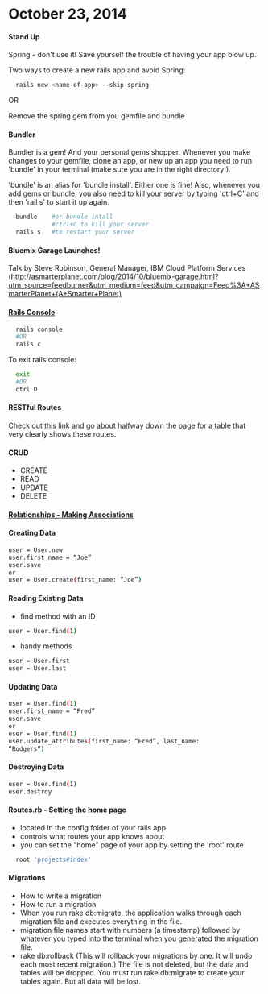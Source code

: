 # October 23, 2014

#### Stand Up

Spring - don't use it! Save yourself the trouble of having your app blow up.

Two ways to create a new rails app and avoid Spring:

```bash
  rails new <name-of-app> --skip-spring
```
OR

Remove the spring gem from you gemfile and bundle

#### Bundler

Bundler is a gem! And your personal gems shopper. Whenever you make changes to
your gemfile, clone an app, or new up an app you need to run 'bundle' in
your terminal (make sure you are in the right directory!).

'bundle' is an alias for 'bundle install'. Either one is fine! Also, whenever you add gems or bundle,
you also need to kill your server by typing 'ctrl+C' and then 'rail s' to start it up again.

```bash
  bundle    #or bundle intall
            #ctrl+C to kill your server
  rails s   #to restart your server
```

#### Bluemix Garage Launches!

Talk by Steve Robinson, General Manager, IBM Cloud Platform Services
(http://asmarterplanet.com/blog/2014/10/bluemix-garage.html?utm_source=feedburner&utm_medium=feed&utm_campaign=Feed%3A+ASmarterPlanet+(A+Smarter+Planet)

#### [Rails Console](http://g5.gschool.it/lessons/rails-tutorial/06-console/deliverable)

```bash
  rails console
  #OR
  rails c
```

To exit rails console:

```bash
  exit
  #OR
  ctrl D
```

#### RESTful Routes

Check out [this link](http://guides.rubyonrails.org/routing.html) and go about
halfway down the page for a table that very clearly shows these routes.

#### CRUD

* CREATE
* READ
* UPDATE
* DELETE

#### [Relationships - Making Associations](http://g5.gschool.it/lessons/rails-tutorial/05-relationships-light/deliverable)

#### Creating Data

```bash
user = User.new
user.first_name = “Joe”
user.save
or
user = User.create(first_name: “Joe”)
```

#### Reading Existing Data

* find method with an ID

```bash
user = User.find(1)
```

* handy methods
```bash
user = User.first
user = User.last
```

#### Updating Data

```bash
user = User.find(1)
user.first_name = “Fred”
user.save
or
user = User.find(1)
user.update_attributes(first_name: “Fred”, last_name:
“Rodgers”)
```

#### Destroying Data

```bash
user = User.find(1)
user.destroy
```

#### Routes.rb - Setting the home page

* located in the config folder of your rails app
* controls what routes your app knows about
* you can set the "home" page of your app by setting the 'root' route

```ruby
  root 'projects#index'
```
#### Migrations

* How to write a migration
* How to run a migration
* When you run rake db:migrate, the application walks through each migration file
and executes everything in the file.
* migration file names start with numbers (a timestamp) followed by whatever you
typed into the terminal when you generated the migration file.
* rake db:rollback (This will rollback your migrations by one. It will undo each
  most recent migration.) The file is not deleted, but the data and tables will
  be dropped. You must run rake db:migrate to create your tables again. But all
  data will be lost.
